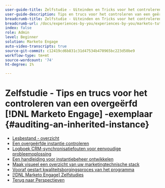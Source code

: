 ```yaml
---
user-guide-title: Zelfstudie - Uiteinden en Tricks voor het controleren van een geërft  [!DNL Marketo Engage]  geval
user-guide-description: Tips en trucs voor het controleren van een geërft  [!DNL Marketo Engage]  instantie
breadcrumb-title: Zelfstudie - Uiteinden en Tricks voor het controleren van een geërft  [!DNL Marketo Engage]  geval
breadcrumb-url: /docs/experiences-by-you/experiences-by-you/marketo-tutorial-inherited-instance/overview.html
index: false
role: Admin
level: Beginner
solution: Marketo Engage
auto-video-transcripts: true
source-git-commit: c12419cd6b831c31d47534b470965bc223d50be9
workflow-type: tm+mt
source-wordcount: '74'
ht-degree: 1%

---
```



# Zelfstudie - Tips en trucs voor het controleren van een overgeërfd [!DNL Marketo Engage] -exemplaar {#auditing-an-inherited-instance}

+ [Lesbestand - overzicht](/help/marketo-tutorial-inherited-instance/overview.md)
+ [Een overgeërfde instantie controleren](/help/marketo-tutorial-inherited-instance/audit-an-inherted-instance.md)
+ [Logboek CRM-synchronisatiefouten voor eenvoudige probleemoplossing](/help/marketo-tutorial-inherited-instance/log-crm-sync-errors-for-easy-troubleshooting.md)
+ [Een handleiding voor instantiebeheer ontwikkelen](/help/marketo-tutorial-inherited-instance/develop-an-instance-governance-guide.md)
+ [Maak visueel een overzicht van uw marketingtechnische stack](/help/marketo-tutorial-inherited-instance/create-a-visual-data-flow-diagram.md)
+ [Vooraf gestart kwaliteitsborgingsproces van het programma](/help/marketo-tutorial-inherited-instance/essential-program-pre-launch-qa.md)
+ [[!DNL Marketo Engage] Zelfstudies](https://experienceleague.adobe.com/docs/marketo-learn/tutorials/overview.html?lang=en)
+ [ Terug naar Perspectieven ](https://experienceleague.adobe.com/en/perspectives?lang=en#f-el_product=Marketo%20Engage&amp;aq=((%40el_contenttype%20NOT%20%22Community%7CUser%22)%20AND%20(%40el_contenttype%3D%22perspective%22)))